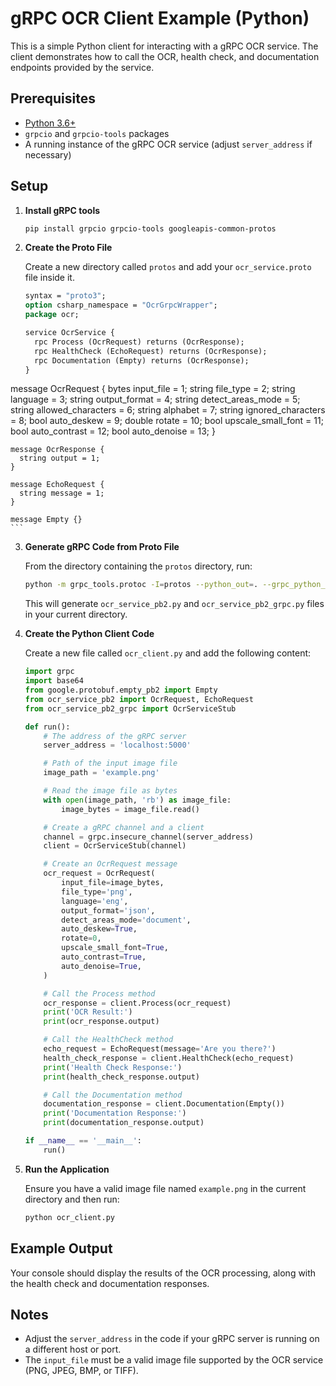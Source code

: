 # gRPC OCR Client Example (Python)

This is a simple Python client for interacting with a gRPC OCR service. The client demonstrates how to call the OCR, health check, and documentation endpoints provided by the service.

## Prerequisites

- [Python 3.6+](https://www.python.org/downloads/)
- `grpcio` and `grpcio-tools` packages
- A running instance of the gRPC OCR service (adjust `server_address` if necessary)

## Setup

1. **Install gRPC tools**

    ```sh
    pip install grpcio grpcio-tools googleapis-common-protos
    ```

2. **Create the Proto File**

    Create a new directory called `protos` and add your `ocr_service.proto` file inside it.

    ```proto
    syntax = "proto3";
    option csharp_namespace = "OcrGrpcWrapper";
    package ocr;

    service OcrService {
      rpc Process (OcrRequest) returns (OcrResponse);
      rpc HealthCheck (EchoRequest) returns (OcrResponse);
      rpc Documentation (Empty) returns (OcrResponse);
    }

message OcrRequest {
  bytes input_file = 1;
  string file_type = 2;
  string language = 3;
  string output_format = 4;
  string detect_areas_mode = 5;
  string allowed_characters = 6;
  string alphabet = 7;
  string ignored_characters = 8;
  bool auto_deskew = 9;
  double rotate = 10;
  bool upscale_small_font = 11;
  bool auto_contrast = 12;
  bool auto_denoise = 13;
}

    message OcrResponse {
      string output = 1;
    }

    message EchoRequest {
      string message = 1;
    }

    message Empty {}
    ```

3. **Generate gRPC Code from Proto File**

    From the directory containing the `protos` directory, run:

    ```sh
    python -m grpc_tools.protoc -I=protos --python_out=. --grpc_python_out=. protos/ocr_service.proto
    ```

    This will generate `ocr_service_pb2.py` and `ocr_service_pb2_grpc.py` files in your current directory.

4. **Create the Python Client Code**

    Create a new file called `ocr_client.py` and add the following content:

    ```python
    import grpc
    import base64
    from google.protobuf.empty_pb2 import Empty
    from ocr_service_pb2 import OcrRequest, EchoRequest
    from ocr_service_pb2_grpc import OcrServiceStub

    def run():
        # The address of the gRPC server
        server_address = 'localhost:5000'

        # Path of the input image file
        image_path = 'example.png'

        # Read the image file as bytes
        with open(image_path, 'rb') as image_file:
            image_bytes = image_file.read()

        # Create a gRPC channel and a client
        channel = grpc.insecure_channel(server_address)
        client = OcrServiceStub(channel)

        # Create an OcrRequest message
        ocr_request = OcrRequest(
            input_file=image_bytes,
            file_type='png',
            language='eng',
            output_format='json',
            detect_areas_mode='document',
            auto_deskew=True,
            rotate=0,
            upscale_small_font=True,
            auto_contrast=True,
            auto_denoise=True,
        )

        # Call the Process method
        ocr_response = client.Process(ocr_request)
        print('OCR Result:')
        print(ocr_response.output)

        # Call the HealthCheck method
        echo_request = EchoRequest(message='Are you there?')
        health_check_response = client.HealthCheck(echo_request)
        print('Health Check Response:')
        print(health_check_response.output)

        # Call the Documentation method
        documentation_response = client.Documentation(Empty())
        print('Documentation Response:')
        print(documentation_response.output)

    if __name__ == '__main__':
        run()
    ```

5. **Run the Application**

    Ensure you have a valid image file named `example.png` in the current directory and then run:

    ```sh
    python ocr_client.py
    ```

## Example Output

Your console should display the results of the OCR processing, along with the health check and documentation responses.

## Notes

- Adjust the `server_address` in the code if your gRPC server is running on a different host or port.
- The `input_file` must be a valid image file supported by the OCR service (PNG, JPEG, BMP, or TIFF).
